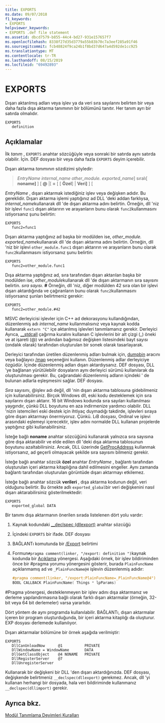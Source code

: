 ```yaml
---
title: EXPORTS
ms.date: 09/07/2018
f1_keywords:
- EXPORTS
helpviewer_keywords:
- EXPORTS .def file statement
ms.assetid: dbcd7579-b855-44c4-bd27-931e157657f7
ms.openlocfilehash: 8338f27d35d3779a55b83b70c7a3eef285a91f46
ms.sourcegitcommit: fcb48824f9ca24b1f8bd37d647a4d592de1cc925
ms.translationtype: MT
ms.contentlocale: tr-TR
ms.lasthandoff: 08/15/2019
ms.locfileid: "69492893"
---
```

# <a name="exports"></a>EXPORTS

Dışarı aktarılmış adları veya işlev ya da veri sıra sayılarını belirten bir veya daha fazla dışa aktarma tanımının bir bölümünü tanıtır. Her tanım ayrı bir satırda olmalıdır.

```DEF
EXPORTS
   definition
```

## <a name="remarks"></a>Açıklamalar

İlk *tanım* , `EXPORTS` anahtar sözcüğüyle veya sonraki bir satırda aynı satırda olabilir. İçin. DEF dosyası bir veya daha fazla `EXPORTS` deyim içerebilir.

Dışarı aktarma *tanımının* sözdizimi şöyledir:

> *EntryName* *internal_name other_module. exported_name*] sıralı\[ **noname]** ] \[ **\@** |\[ __=__ \[ \[ **Özel**] | **Veri]** ] \[

*EntryName* , dışarı aktarmak istediğiniz işlev veya değişken adıdır. Bu gereklidir. Dışarı aktarma işlemi yaptığınız ad DLL 'deki addan farklıysa, *internal_name*kullanarak dll 'de dışarı aktarma adını belirtin. Örneğin, dll 'niz bir işlevi `func1` dışarı aktarırın ve arayanların bunu olarak `func2`kullanmasını istiyorsanız şunu belirtin:

```DEF
EXPORTS
   func2=func1
```

Dışarı aktarma yaptığınız ad başka bir modülden ise, *other_module. exported_name*kullanarak dll 'de dışarı aktarma adını belirtin. Örneğin, dll 'niz bir işlevi `other_module.func1` dışarı aktarırın ve arayanların bunu olarak `func2`kullanmasını istiyorsanız şunu belirtin:

```DEF
EXPORTS
   func2=other_module.func1
```

Dışa aktarma yaptığınız ad, sıra tarafından dışarı aktarılan başka bir modülden ise, *other_module*kullanarak dll 'de dışarı aktarmanın sıra sayısını belirtin. *sıra sayısı*. __#__ Örneğin, dll 'niz, diğer modülden 42 sıra olan bir işlevi dışarı aktardığında ve çağıranların bunu olarak `func2`kullanmasını istiyorsanız şunları belirtmeniz gerekir:

```DEF
EXPORTS
   func2=other_module.#42
```

MSVC derleyicisi işlevler için C++ ad dekorasyonu kullandığından, düzenlenmiş adı *internal_name* kullanmalısınız veya kaynak kodda kullanarak `extern "C"` içe aktarılmış işlevleri tanımlamanız gerekir. Derleyici Ayrıca, [__stdcall](../../cpp/stdcall.md) çağırma kuralını kullanan C işlevlerini bir alt çizgi (\_) öneki ve at işareti (\@) ve ardından bağımsız değişken listesindeki bayt sayısı (ondalık olarak) tarafından oluşturulan bir sonek olarak tasarlayarak.

Derleyici tarafından üretilen düzenlenmiş adları bulmak için, [dumpbin](dumpbin-reference.md) aracını veya bağlayıcı [/map](map-generate-mapfile.md) seçeneğini kullanın. Düzenlenmiş adlar derleyiciye özgüdür. İçinde düzenlenmiş adları dışarı aktardıysanız. DEF dosyası, DLL 'ye bağlanan yürütülebilir dosyaların aynı derleyici sürümü kullanılarak da oluşturulması gerekir. Bu, çağırandaki düzenlenmiş adların içindeki ' de bulunan adlarla eşleşmesini sağlar. DEF dosyası.

*Sıra* sayısını, \@işlev adı değil, dll 'nin dışarı aktarma tablosuna gidebilmeniz için kullanabilirsiniz. Birçok Windows dll, eski kodu desteklemek için sıra sayılarını dışarı aktarır. 16 bit Windows kodunda sıra sayıları kullanılması yaygındır, çünkü DLL boyutunu en aza indirmenize yardımcı olabilir. DLL 'nizin istemcileri eski destek için ihtiyaç duymadığı takdirde, işlevleri sıraya göre dışarı aktarmayı önermiyoruz. Çünkü. LıB dosyası, Ordinal ve işlevi arasındaki eşlemeyi içerecektir, işlev adını normalde DLL kullanan projelerde yaptığınız gibi kullanabilirsiniz.

İsteğe bağlı **noname** anahtar sözcüğünü kullanarak yalnızca sıra sayısına göre dışa aktarabilir ve elde edilen dll 'deki dışa aktarma tablosunun boyutunu azaltabilirsiniz. Ancak, DLL üzerinde [GetProcAddress](/windows/win32/api/libloaderapi/nf-libloaderapi-getprocaddress) kullanmak istiyorsanız, ad geçerli olmayacak şekilde sıra sayısını bilmeniz gerekir.

İsteğe bağlı anahtar sözcük **özel** anahtar *EntryName* , bağlantı tarafından oluşturulan içeri aktarma kitaplığına dahil edilmesini engeller. Aynı zamanda bağlantı tarafından oluşturulan görüntüde dışarı aktarmayı etkilemez.

İsteğe bağlı anahtar sözcük **verileri** , dışa aktarma kodunun değil, veri olduğunu belirtir. Bu örnekte adlı `exported_global`bir veri değişkenini nasıl dışarı aktarabilirsiniz gösterilmektedir:

```DEF
EXPORTS
   exported_global DATA
```

Bir tanımı dışa aktarmanın önerilen sırada listelenen dört yolu vardır:

1. Kaynak kodundaki [__declspec (dllexport)](../../cpp/dllexport-dllimport.md) anahtar sözcüğü

1. İçindeki `EXPORTS` bir ifade. DEF dosyası

1. BAĞLANTı komutunda bir [/Export](export-exports-a-function.md) belirtimi

1. Formun`#pragma comment(linker, "/export: definition ")`kaynak kodunda bir [Açıklama](../../preprocessor/comment-c-cpp.md) yönergesi. Aşağıdaki örnek, bir işlev bildiriminden önce bir #pragma yorumu yönergesini gösterir, burada `PlainFuncName` açıklanmamış ad ve `_PlainFuncName@4` işlevin düzenlenmiş adıdır:

    ```cpp
    #pragma comment(linker, "/export:PlainFuncName=_PlainFuncName@4")
    BOOL CALLBACK PlainFuncName( Things * lpParams)
    ```

#Pragma yönergesi, desteklenmeyen bir işlev adını dışa aktarmanız ve derleme yapılandırmasına bağlı olarak farklı dışarı aktarmalar (örneğin, 32-bit veya 64 bit derlemeler) varsa yararlıdır.

Dört yöntem de aynı programda kullanılabilir. BAĞLANTı, dışarı aktarmalar içeren bir program oluşturduğunda, bir içeri aktarma kitaplığı da oluşturur. EXP dosyası derlemede kullanılıyor.

Dışarı aktarmalar bölümüne bir örnek aşağıda verilmiştir:

```DEF
EXPORTS
   DllCanUnloadNow      @1          PRIVATE
   DllWindowName = WindowName       DATA
   DllGetClassObject    @4 NONAME   PRIVATE
   DllRegisterServer    @7
   DllUnregisterServer
```

Kullanarak bir değişkeni bir DLL 'den dışarı aktardığınızda. DEF dosyası, değişkende belirtmeniz `__declspec(dllexport)` gerekmez. Ancak, dll 'yi kullanan herhangi bir dosyada, hala veri bildiriminde kullanmanız `__declspec(dllimport)` gerekir.

## <a name="see-also"></a>Ayrıca bkz.

[Modül Tanımlama Deyimleri Kuralları](rules-for-module-definition-statements.md)
